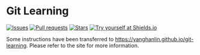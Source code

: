 # Git Learning

[![Issues](https://img.shields.io/github/issues/YangHanlin/git-learning.svg)](https://github.com/YangHanlin/git-learning/issues) [![Pull requests](https://img.shields.io/github/issues-pr/YangHanlin/git-learning.svg)](https://github.com/YangHanlin/git-learning/pulls) [![Stars](https://img.shields.io/github/stars/YangHanlin/git-learning.svg?style=social)](https://github.com/YangHanlin/git-learning/) [![Try yourself at Shields.io](https://yanghanlin.github.io/git-learning/resources/to-shields-io.svg)](https://shields.io/)

Some instructions have been transferred to <https://yanghanlin.github.io/git-learning>. Please refer to the site for more information.
